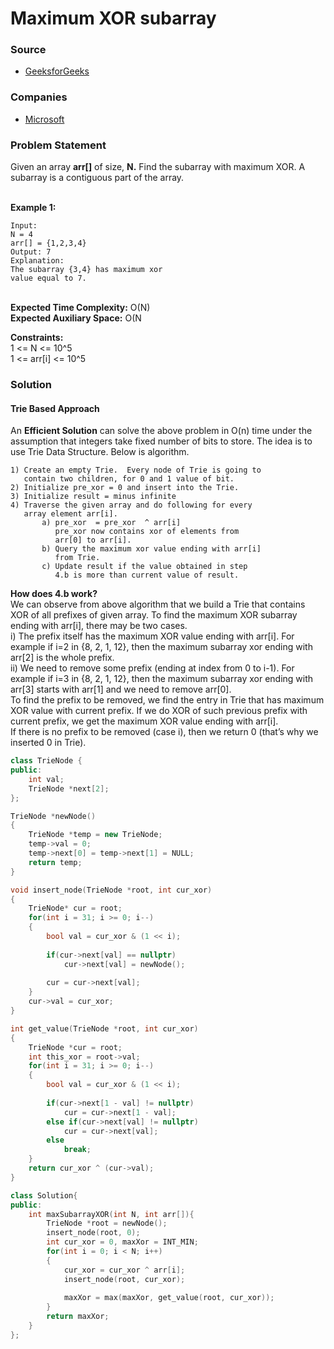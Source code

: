 # Maximum XOR subarray

### Source

* [GeeksforGeeks](https://practice.geeksforgeeks.org/problems/a512e4b2e812b6df2159b19cc7090ffc1ab056dd/1#)

### Companies

* [Microsoft](../../company-based-lists/microsoft.md)

### Problem Statement

Given an array **arr\[]** of size, **N.** Find the subarray with maximum XOR. A subarray is a contiguous part of the array.

\
&#x20;**Example 1:**

```
Input:
N = 4
arr[] = {1,2,3,4}
Output: 7
Explanation: 
The subarray {3,4} has maximum xor 
value equal to 7.

```

\
**Expected Time Complexity:** O(N)\
**Expected Auxiliary Space:** O(N

**Constraints:**\
&#x20;1 <= N <= 10^5\
&#x20;1 <= arr\[i] <= 10^5

### Solution

#### Trie Based Approach

An **Efficient Solution** can solve the above problem in O(n) time under the assumption that integers take fixed number of bits to store. The idea is to use Trie Data Structure. Below is algorithm. &#x20;

```
1) Create an empty Trie.  Every node of Trie is going to 
   contain two children, for 0 and 1 value of bit.
2) Initialize pre_xor = 0 and insert into the Trie.
3) Initialize result = minus infinite
4) Traverse the given array and do following for every 
   array element arr[i].
       a) pre_xor  = pre_xor  ^ arr[i]
          pre_xor now contains xor of elements from 
          arr[0] to arr[i].
       b) Query the maximum xor value ending with arr[i] 
          from Trie.
       c) Update result if the value obtained in step 
          4.b is more than current value of result.
```

**How does 4.b work?** \
We can observe from above algorithm that we build a Trie that contains XOR of all prefixes of given array. To find the maximum XOR subarray ending with arr\[i], there may be two cases. \
i) The prefix itself has the maximum XOR value ending with arr\[i]. For example if i=2 in {8, 2, 1, 12}, then the maximum subarray xor ending with arr\[2] is the whole prefix. \
ii) We need to remove some prefix (ending at index from 0 to i-1). For example if i=3 in {8, 2, 1, 12}, then the maximum subarray xor ending with arr\[3] starts with arr\[1] and we need to remove arr\[0].\
To find the prefix to be removed, we find the entry in Trie that has maximum XOR value with current prefix. If we do XOR of such previous prefix with current prefix, we get the maximum XOR value ending with arr\[i]. \
If there is no prefix to be removed (case i), then we return 0 (that’s why we inserted 0 in Trie).&#x20;

```cpp
class TrieNode {
public:
    int val;
    TrieNode *next[2];
};

TrieNode *newNode()
{
    TrieNode *temp = new TrieNode;
    temp->val = 0;
    temp->next[0] = temp->next[1] = NULL;
    return temp;
}

void insert_node(TrieNode *root, int cur_xor)
{
    TrieNode* cur = root;
    for(int i = 31; i >= 0; i--)
    {
        bool val = cur_xor & (1 << i);
        
        if(cur->next[val] == nullptr)
            cur->next[val] = newNode();
        
        cur = cur->next[val];
    }
    cur->val = cur_xor;
}

int get_value(TrieNode *root, int cur_xor)
{
    TrieNode *cur = root;
    int this_xor = root->val;
    for(int i = 31; i >= 0; i--)
    {
        bool val = cur_xor & (1 << i);
        
        if(cur->next[1 - val] != nullptr)
            cur = cur->next[1 - val];
        else if(cur->next[val] != nullptr)
            cur = cur->next[val];
        else
            break;
    }
    return cur_xor ^ (cur->val);
}

class Solution{   
public:
    int maxSubarrayXOR(int N, int arr[]){    
        TrieNode *root = newNode();
        insert_node(root, 0);
        int cur_xor = 0, maxXor = INT_MIN;
        for(int i = 0; i < N; i++)
        {
            cur_xor = cur_xor ^ arr[i];
            insert_node(root, cur_xor);
            
            maxXor = max(maxXor, get_value(root, cur_xor));
        }
        return maxXor;
    }
};

```
